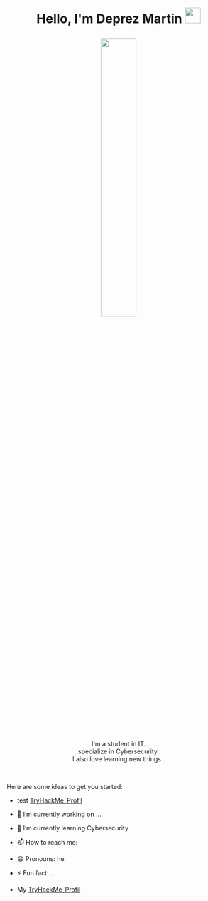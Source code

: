 <h1><p align="center">Hello, I'm Deprez Martin <img src="https://media.giphy.com/media/hvRJCLFzcasrR4ia7z/giphy.gif" width="35px"></h1></a></p>

<p align="center" ><img 
 src="https://media1.giphy.com/media/077i6AULCXc0FKTj9s/giphy.gif?cid=ecf05e47wfkob2ryj58yfinte3gv1crgwo5qfd77ocia5aeo&rid=giphy.gif&ct=g" width="40%"/></p>
 
 <p align="center">I'm a student in IT.<br/> specialize in Cybersecurity.<br> I also love learning new things .<br></p><br/>

Here are some ideas to get you started:

- test [TryHackMe_Profil](https://tryhackme.com/p/hirozion)

- 🔭 I’m currently working on ...
- 🌱 I’m currently learning Cybersecurity
- 📫 How to reach me: 

- 😄 Pronouns: he
- ⚡ Fun fact: ...
- My [TryHackMe_Profil](https://tryhackme.com/p/hirozion)
